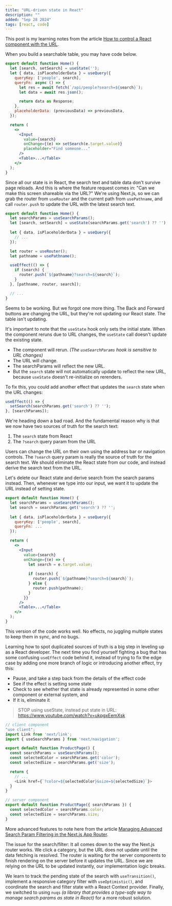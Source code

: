```yaml
---
title: "URL-driven state in React"
description: ""
added: "Sep 28 2024"
tags: [react, code]
---
```


This post is my learning notes from the article [How to control a React component with the URL](https://buildui.com/posts/how-to-control-a-react-component-with-the-url).

When you build a searchable table, you may have code below.

```jsx
export default function Home() {
  let [search, setSearch] = useState('');
  let { data, isPlaceholderData } = useQuery({
    queryKey: ['people', search],
    queryFn: async () => {
      let res = await fetch(`/api/people?search=${search}`);
      let data = await res.json();

      return data as Response;
    },
    placeholderData: (previousData) => previousData,
  });

  return (
    <>
      <Input
        value={search} 
        onChange={(e) => setSearch(e.target.value)} 
        placeholder="Find someone..."
      />
      <Table>...</Table>
    </>
  );
}
```

Since all our state is in React, the search text and table data don't survive page reloads. And this is where the feature request comes in: "Can we make this screen shareable via the URL?" We're using Next.js, so we can grab the router from `useRouter` and the current path from `usePathname`, and call `router.push` to update the URL with the latest search text.

```jsx
export default function Home() {
  let searchParams = useSearchParams(); 
  let [search, setSearch] = useState(searchParams.get('search') ?? ''); 
  
  let { data, isPlaceholderData } = useQuery({
    // ...
  });

  let router = useRouter();
  let pathname = usePathname();

  useEffect(() => {
    if (search) {
      router.push(`${pathname}?search=${search}`);
    }
  }, [pathname, router, search]);

  // ...
}
```

Seems to be working. But we forgot one more thing. The Back and Forward buttons are changing the URL, but they're not updating our React state. The table isn't updating.

It's important to note that the `useState` hook only sets the initial state. When the component reruns due to URL changes, the `useState` call doesn't update the existing state.
- The component will rerun. *(The `useSearchParams` hook is sensitive to URL changes)*
- The URL will change.
- The searchParams will reflect the new URL.
- But the `search` state will not automatically update to reflect the new URL, because `useState` doesn't re-initialize on rerenders.

To fix this, you could add another effect that updates the `search` state when the URL changes:

```jsx
useEffect(() => {
  setSearch(searchParams.get('search') ?? '');
}, [searchParams]);
```

We're heading down a bad road. And the fundamental reason why is that we now have two sources of truth for the search text:
1. The `search` state from React
2. The `?search` query param from the URL

Users can change the URL on their own using the address bar or navigation controls. The `?search` query param is really the source of truth for the search text. We should eliminate the React state from our code, and instead derive the search text from the URL.

Let's delete our React state and derive search from the search params instead. Then, whenever we type into our input, we want it to update the URL instead of setting state.

```jsx
export default function Home() {
  let searchParams = useSearchParams();
  let search = searchParams.get('search') ?? '';
  
  let { data, isPlaceholderData } = useQuery({
    queryKey: ['people', search],
    queryFn: ...
  });

  return (
    <>      
      <Input
        value={search}
        onChange={(e) => {
          let search = e.target.value;
          
          if (search) {
            router.push(`${pathname}?search=${search}`);
          } else { 
            router.push(pathname); 
          }
        }}
      />
      <Table>...</Table>
    </>
  );
}
```

This version of the code works well. No effects, no juggling multiple states to keep them in sync, and no bugs.

Learning how to spot duplicated sources of truth is a big step in leveling up as a React developer. The next time you find yourself fighting a bug that has some confusing `useEffect` code behind it, instead of trying to fix the edge case by adding one more branch of logic or introducing another effect, try this:
- Pause, and take a step back from the details of the effect code
- See if the effect is setting some state
- Check to see whether that state is already represented in some other component or external system, and
- If it is, eliminate it

> STOP using useState, instead put state in URL: https://www.youtube.com/watch?v=ukpgxEemXsk

```js
// client component
"use client";
import Link from 'next/link';
import { useSearchParams } from 'next/navigation';

export default function ProductPage() {
  const searchParams = useSearchParams();
  const selectedColor = searchParams.get('color');
  const selectedSize = searchParams.get('size');

  return {
    // ...
    <Link href={`?color=${selectedColor}&size=${selectedSize}`}> 
  }
}

// server component
export default function ProductPage({ searchParams }) {
  const selectedColor = searchParams.color;
  const selectedSize = searchParams.size;
}
```

More advanced features to note here from the article [Managing Advanced Search Param Filtering in the Next.js App Router](https://aurorascharff.no/posts/managing-advanced-search-param-filtering-next-app-router).

The issue for the search/filter: It all comes down to the way the Next.js router works. We click a category, but the URL does not update until the data fetching is resolved. The router is waiting for the server components to finish rendering on the server before it updates the URL. Since we are relying on the URL to be updated instantly, our implementation logic breaks.

We learn to track the pending state of the search with `useTransition()`, implement a responsive category filter with `useOptimistic()`, and coordinate the search and filter state with a React Context provider. Finally, we switched to using `nuqs` *(a library that provides a type-safe way to manage search params as state in React)* for a more robust solution.
